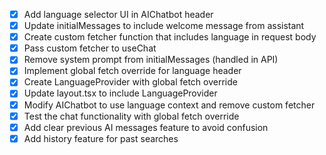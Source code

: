 - [x] Add language selector UI in AIChatbot header
- [x] Update initialMessages to include welcome message from assistant
- [x] Create custom fetcher function that includes language in request body
- [x] Pass custom fetcher to useChat
- [x] Remove system prompt from initialMessages (handled in API)
- [x] Implement global fetch override for language header
- [x] Create LanguageProvider with global fetch override
- [x] Update layout.tsx to include LanguageProvider
- [x] Modify AIChatbot to use language context and remove custom fetcher
- [x] Test the chat functionality with global fetch override
- [x] Add clear previous AI messages feature to avoid confusion
- [x] Add history feature for past searches
